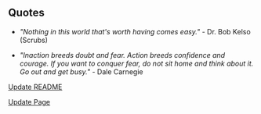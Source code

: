 ## Quotes

- *"Nothing in this world that's worth having comes easy."* - Dr. Bob Kelso (Scrubs)

- *"Inaction breeds doubt and fear. Action breeds confidence and courage. If you want to conquer fear, do not sit home and think about it. Go out and get busy."* - Dale Carnegie


[Update README](https://github.com/mohnish/quotes/edit/master/README.md)


[Update Page](https://github.com/mohnish/quotes/generated_pages/new)
